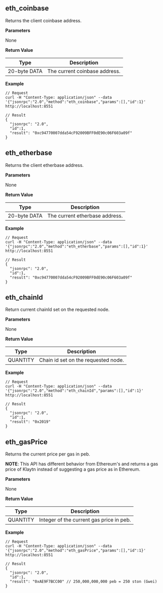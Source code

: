 ## eth_coinbase <a id="eth_coinbase"></a>

Returns the client coinbase address.

**Parameters**

None

**Return Value**

| Type         | Description                   |
| ------------ | ----------------------------- |
| 20-byte DATA | The current coinbase address. |

**Example**

```shell
// Request
curl -H "Content-Type: application/json" --data '{"jsonrpc":"2.0","method":"eth_coinbase","params":[],"id":1}' http://localhost:8551

// Result
{
  "jsonrpc": "2.0",
  "id":1,
  "result": "0xc94770007dda54cF92009BFF0dE90c06F603a09f"
}
```


## eth_etherbase <a id="eth_etherbase"></a>

Returns the client etherbase address.

**Parameters**

None

**Return Value**

| Type         | Description                    |
| ------------ | ------------------------------ |
| 20-byte DATA | The current etherbase address. |

**Example**

```shell
// Request
curl -H "Content-Type: application/json" --data '{"jsonrpc":"2.0","method":"eth_etherbase","params":[],"id":1}' http://localhost:8551

// Result
{
  "jsonrpc": "2.0",
  "id":1,
  "result": "0xc94770007dda54cF92009BFF0dE90c06F603a09f"
}
```


## eth_chainId <a id="eth_chainid"></a>

Return current chainId set on the requested node.

**Parameters**

None

**Return Value**

| Type     | Description                         |
| -------- | ----------------------------------- |
| QUANTITY | Chain id set on the requested node. |

**Example**

```shell
// Request
curl -H "Content-Type: application/json" --data '{"jsonrpc":"2.0","method":"eth_chainId","params":[],"id":1}' http://localhost:8551

// Result
{
  "jsonrpc": "2.0",
  "id":1,
  "result": "0x2019"
}
```


## eth_gasPrice <a id="eth_gasprice"></a>

Returns the current price per gas in peb.

**NOTE**: This API has different behavior from Ethereum's and returns a gas price of Klaytn instead of suggesting a gas price as in Ethereum.

**Parameters**

None

**Return Value**

| Type     | Description                              |
| -------- | ---------------------------------------- |
| QUANTITY | Integer of the current gas price in peb. |

**Example**

```shell
// Request
curl -H "Content-Type: application/json" --data '{"jsonrpc":"2.0","method":"eth_gasPrice","params":[],"id":1}' http://localhost:8551

// Result
{
  "jsonrpc": "2.0",
  "id":1,
  "result": "0xAE9F7BCC00" // 250,000,000,000 peb = 250 ston (Gwei)
}
```
